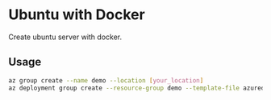 # Ubuntu with Docker

Create ubuntu server with docker.

## Usage

```bash
az group create --name demo --location [your_location]
az deployment group create --resource-group demo --template-file azuredeploy.json --parameters azuredeploy.parameters.json
```
